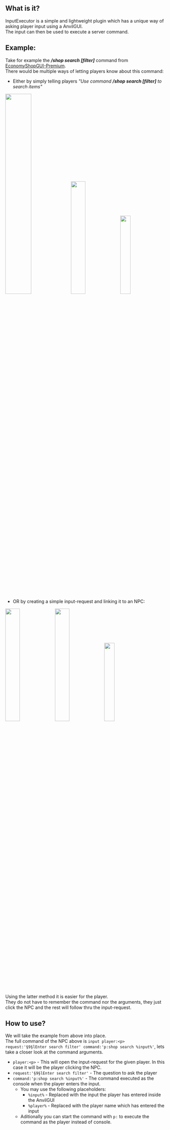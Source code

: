## What is it?
InputExecutor is a simple and lightweight plugin which has a unique way of asking player input using a AnvilGUI.<br>
The input can then be used to execute a server command.

## Example:
Take for example the <i><b>/shop search [filter]</b></i> command from <a href="https://www.spigotmc.org/resources/economyshopgui-premium.104414/">EconomyShopGUI-Premium</a>.<br>
There would be multiple ways of letting players know about this command: 
- Either by simply telling players <i>"Use command <b>/shop search [filter]</b> to search items"</i>

<b>
<img src="https://user-images.githubusercontent.com/52633285/235501671-42ccd01e-a56b-44b1-8159-0713cd24b602.png" width="40%" height="40%">

<img src="https://user-images.githubusercontent.com/52633285/235507266-1dcdde00-0855-43fc-8ec0-c5d8130defbc.png" width="30%" height="30%">

<img src="https://user-images.githubusercontent.com/52633285/235508047-d9b3a638-ed38-4cea-b43a-371aa83d1a54.png" width="25%" height="25%">
</b>

- OR by creating a simple input-request and linking it to an NPC:

<b>
<img src="https://user-images.githubusercontent.com/52633285/235504116-95899be2-fc36-42e4-b5f6-d0b43e903f07.png" width="30%" height="30%">

<img src="https://user-images.githubusercontent.com/52633285/235505120-b556c473-75e9-44f0-95af-dbfb9346aa7e.png" width="30%" height="30%">

<img src="https://user-images.githubusercontent.com/52633285/235505610-cb18472e-4dbf-4bb4-97f0-bc3822d9cad3.png" width="25%" height="25%">
</b>

<br>Using the latter method it is easier for the player.<br>
They do not have to remember the command nor the arguments, they just click the NPC and the rest will follow thru the input-request.

## How to use?

We will take the example from above into place.<br>
The full command of the NPC above is `input player:<p> request:'§9§lEnter search filter' command:'p:shop search %input%'`, lets take a closer look at the command arguments.<br>
- `player:<p>` - This will open the input-request for the given player. In this case it will be the player clicking the NPC.
- `request:'§9§lEnter search filter'` - The question to ask the player
- `command:'p:shop search %input%'` - The command executed as the console when the player enters the input.
  - You may use the following placeholders:
    - `%input%` - Replaced with the input the player has entered inside the AnvilGUI
    - `%player%` - Replaced with the player name which has entered the input
  - Aditionally you can start the command with `p:` to execute the command as the player instead of console.
    
## 
